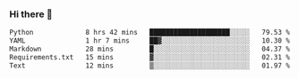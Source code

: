 ### Hi there 👋

<!--START_SECTION:waka-->

```txt
Python             8 hrs 42 mins   ████████████████████░░░░░   79.53 %
YAML               1 hr 7 mins     ██▓░░░░░░░░░░░░░░░░░░░░░░   10.30 %
Markdown           28 mins         █░░░░░░░░░░░░░░░░░░░░░░░░   04.37 %
Requirements.txt   15 mins         ▓░░░░░░░░░░░░░░░░░░░░░░░░   02.31 %
Text               12 mins         ▒░░░░░░░░░░░░░░░░░░░░░░░░   01.97 %
```

<!--END_SECTION:waka-->

<!--
**Jonas-VanHaeken/Jonas-VanHaeken** is a ✨ _special_ ✨ repository because its `README.md` (this file) appears on your GitHub profile.

Here are some ideas to get you started:

- 🔭 I’m currently working on ...
- 🌱 I’m currently learning ...
- 👯 I’m looking to collaborate on ...
- 🤔 I’m looking for help with ...
- 💬 Ask me about ...
- 📫 How to reach me: ...
- 😄 Pronouns: ...
- ⚡ Fun fact: ...
-->
